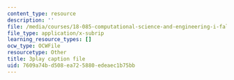```yaml
---
content_type: resource
description: ''
file: /media/courses/18-085-computational-science-and-engineering-i-fall-2008/7609a74bd508ea725880edeaec1b75bb_StnOg-q2tS8.srt
file_type: application/x-subrip
learning_resource_types: []
ocw_type: OCWFile
resourcetype: Other
title: 3play caption file
uid: 7609a74b-d508-ea72-5880-edeaec1b75bb
---
```

